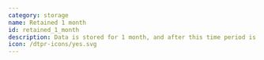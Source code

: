 ```yaml
---
category: storage
name: Retained 1 month
id: retained_1_month
description: Data is stored for 1 month, and after this time period is deleted
icon: /dtpr-icons/yes.svg
---
```

